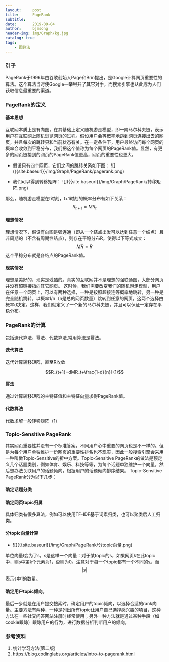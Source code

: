 ```yaml
---
layout:     post
title:      PageRank
subtitle:   
date:       2019-09-04
author:     bjmsong
header-img: img/Graph/kg.jpg
catalog: true
tags:
    - 图算法
---
```



### 引子
PageRank于1996年由谷歌创始人Page和Brin提出，是Google计算网页重要性的算法。这个算法当时使Google一举甩开了其它对手，而搜索引擎也从此成为人们获取信息最重要的渠道。

### PageRank的定义
#### 基本思想
互联网本质上是有向图，在其基础上定义随机游走模型，即一阶马尔科夫链，表示用户在互联网上随机浏览网页的过程。假设用户会等概率地跳到网页连接出去的网页，并且每次的跳转只和当前状态有关。在一定条件下，用户最终访问每个网页的概率会收敛到平稳分布，我们把这个值称为每个网页的PageRank值。显然，有更多的网页链接到的网页的PageRank值更高，网页的重要性也更大。


<ul> 
<li markdown="1"> 
假设只有四个网页，它们之间的跳转关系如下图：
![]({{site.baseurl}}/img/Graph/PageRank/pagerank.png) 
</li> 
</ul> 


<ul> 
<li markdown="1"> 
我们可以得到转移矩阵：
![]({{site.baseurl}}/img/Graph/PageRank/转移矩阵.png) 
</li> 
</ul> 

那么，随机游走模型在t时刻，t+1时刻的概率分布有如下关系：
$$
R_{t+1}=MR_t
$$

#### 理想情况
理想情况下，假设有向图是强连通（即从一个结点出发可以达到任意一个结点）且非周期的（不含有周期性结点），则存在平稳分布R，使得以下等式成立：
$$MR=R$$
这个平稳分布就是各结点的PageRank值。

#### 现实情况
理想是美好的，现实是残酷的。真实的互联网并不是理想的强联通图，大部分网页并没有超链接指向其它网页。
这时候，我们需要改变我们的随机游走模型，用户在任意一个网页上，可以有两种选择，一种是按照超接连等概率地跳转，另一种是完全随机跳转，以概率1/n（n是总的网页数量）跳转到任意的网页，这两个选择由概率d决定。这样，我们就定义了一个新的马尔科夫链，并且可以保证一定存在平稳分布。


### PageRank的计算
包括迭代算法、幂法、代数算法,常用算法是幂法。
#### 迭代算法
迭代计算转移矩阵，直至R收敛

$$R_{t+1}=dMR_t+\frac{1-d}{n}I  (1)$$

#### 幂法
通过计算转移矩阵的主特征值和主特征向量求得PageRank值。

#### 代数算法
代数求解一般转移矩阵（1）


### Topic-Sensitive PageRank
其实网页重要性并没有一个标准答案，不同用户心中重要的网页也是不一样的。但是为每个用户单独维护一份网页的重要性排名也不现实，因此一般搜索引擎会采用一种叫做Topic-Sensitive的折中方案。Topic-Sensitive PageRank的做法是预定义几个话题类别，例如体育、娱乐、科技等等，为每个话题单独维护一个向量，然后想办法关联用户的话题倾向，根据用户的话题倾向排序结果。
Topic-Sensitive PageRank分为以下几步：
#### 确定话题分类
#### 确定网页topic归属
具体归类有很多算法，例如可以使用TF-IDF基于词素归类，也可以聚类后人工归类。
#### 分topic向量计算

<ul> 
<li markdown="1"> 
![]({{site.baseurl}}/img/Graph/PageRank/分topic向量.png) 
</li> 
</ul> 


单位向量I变为了s。s是这样一个向量：对于某topic的s，如果网页k在此topic中，则s中第k个元素为1，否则为0。注意对于每一个topic都有一个不同的s。而
$$|s|$$
表示s中1的数量。

#### 确定用户topic倾向。
最后一步就是在用户提交搜索时，确定用户的topic倾向，以选择合适的rank向量。主要方法有两种，一种是列出所有topic让用户自己选择感兴趣的项目，这种方法在一些社交问答网站注册时经常使用；另外一种方法就是通过某种手段（如cookie跟踪）跟踪用户的行为，进行数据分析判断用户的倾向，


### 参考资料
1. 统计学习方法(第二版)
2. https://blog.codinglabs.org/articles/intro-to-pagerank.html